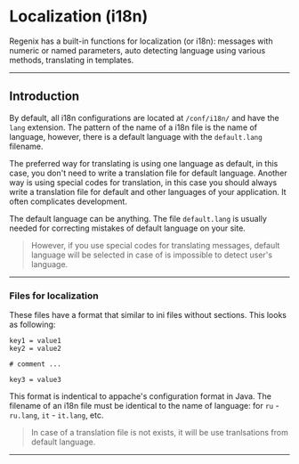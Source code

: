 # Localization (i18n)

Regenix has a built-in functions for localization (or i18n): messages with 
numeric or named parameters, auto detecting language using various methods,
translating in templates.

---

## Introduction

By default, all i18n configurations are located at `/conf/i18n/` and 
have the `lang` extension. The pattern of the name of a i18n file
is the name of language, however, there is a default language with 
the `default.lang` filename. 

The preferred way for translating is using one language as default, 
in this case, you don't need to write a translation file for default 
language. Another way is using special codes for translation, in this
case you should always write a translation file for default and other
languages of your application. It often complicates development.

The default language can be anything. The file `default.lang` is usually needed
for correcting mistakes of default language on your site. 

> However, if you use special codes for translating messages, default language
> will be selected in case of is impossible to detect user's language.

---

### Files for localization

These files have a format that similar to ini files without sections. 
This looks as following:

    key1 = value1
    key2 = value2

    # comment ...

    key3 = value3

This format is indentical to appache's configuration format in Java.
The filename of an i18n file must be identical to the name of language:
for `ru` - `ru.lang`, `it` - `it.lang`, etc.

> In case of a translation file is not exists, it will be use tranlsations
> from default language.

---
